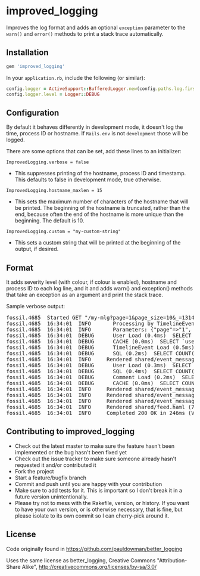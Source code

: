 # improved_logging

Improves the log format and adds an optional `exception` parameter to the 
`warn()` and `error()` methods to print a stack trace automatically.

## Installation

```ruby
gem 'improved_logging'
```

In your `application.rb`, include the following (or similar):

```ruby
config.logger = ActiveSupport::BufferedLogger.new(config.paths.log.first)
config.logger.level = Logger::DEBUG
```

## Configuration

By default it behaves differently in development mode, it doesn't log the time, 
process ID or hostname. If `Rails.env` is not `development` those will be logged.

There are some options that can be set, add these lines to an initializer:

`ImprovedLogging.verbose = false`

 * This suppresses printing of the hostname, process ID and timestamp. This 
defaults to false in development mode, true otherwise.

`ImprovedLogging.hostname_maxlen = 15`

 * This sets the maximum number of characters of the hostname that will be 
printed. The beginning of the hostname is truncated, rather than the end, 
because often the end of the hostname is more unique than the beginning. 
The default is 10.

`ImprovedLogging.custom = "my-custom-string"`

 * This sets a custom string that will be printed at the beginning of the 
output, if desired.

## Format

It adds severity level (with colour, if colour is enabled), hostname and 
process ID to each log line, and it and adds warn() and exception() methods that 
take an exception as an argument and print the stack trace.

Sample verbose output:

<pre>
fossil.4685  Started GET "/my-mlg?page=1&page_size=10&_=1314650041431" for 127.0.0.1 at 2011-08-29 16:34:01 -0400
fossil.4685  16:34:01  INFO       Processing by TimelineEventsController#personal_and_friends as JSON
fossil.4685  16:34:01  INFO       Parameters: {"page"=>"1", "page_size"=>"10", "_"=>"1314650041431"}
fossil.4685  16:34:01  DEBUG      User Load (0.4ms)  SELECT `users`.* FROM `users` WHERE `users`.`nickname` = 'AgoraDavid' LIMIT 1
fossil.4685  16:34:01  DEBUG      CACHE (0.0ms)  SELECT `users`.* FROM `users` WHERE `users`.`nickname` = 'AgoraDavid' LIMIT 1
fossil.4685  16:34:01  DEBUG      TimelineEvent Load (0.5ms)  SELECT `timeline_events`.* FROM `timeline_events` WHERE (actor_id IN (1)) ORDER BY updated_at DESC LIMIT 10 OFFSET 0
fossil.4685  16:34:01  DEBUG      SQL (0.2ms)  SELECT COUNT(*) FROM `votes` WHERE `votes`.`voteable_id` = 1 AND `votes`.`voteable_type` = 'TimelineEvent' AND `votes`.`vote` = 0
fossil.4685  16:34:01  INFO     Rendered shared/event_message_templates/_user_created.html.haml (1.7ms)
fossil.4685  16:34:01  DEBUG      User Load (0.3ms)  SELECT `users`.* FROM `users` WHERE `users`.`id` = 1 LIMIT 1
fossil.4685  16:34:01  DEBUG      SQL (0.4ms)  SELECT COUNT(*) FROM `comments` WHERE (`comments`.commentable_id = 1 AND `comments`.commentable_type = 'TimelineEvent')
fossil.4685  16:34:01  DEBUG      Comment Load (0.2ms)  SELECT `comments`.* FROM `comments` WHERE (`comments`.commentable_id = 1 AND `comments`.commentable_type = 'TimelineEvent')
fossil.4685  16:34:01  DEBUG      CACHE (0.0ms)  SELECT COUNT(*) FROM `comments` WHERE (`comments`.commentable_id = 1 AND `comments`.commentable_type = 'TimelineEvent')
fossil.4685  16:34:01  INFO     Rendered shared/event_message_templates/_new_comment_form.html.haml (8.2ms)
fossil.4685  16:34:01  INFO     Rendered shared/event_message_templates/_comments.html.haml (22.9ms)
fossil.4685  16:34:01  INFO     Rendered shared/event_message_templates/_message_template.html.haml (69.2ms)
fossil.4685  16:34:01  INFO     Rendered shared/feed.haml (72.6ms)
fossil.4685  16:34:01  INFO     Completed 200 OK in 246ms (Views: 3.4ms | ActiveRecord: 2.0ms)
</pre>

## Contributing to improved_logging

 * Check out the latest master to make sure the feature hasn't been implemented or the bug hasn't been fixed yet
 * Check out the issue tracker to make sure someone already hasn't requested it and/or contributed it
 * Fork the project
 * Start a feature/bugfix branch
 * Commit and push until you are happy with your contribution
 * Make sure to add tests for it. This is important so I don't break it in a future version unintentionally.
 * Please try not to mess with the Rakefile, version, or history. If you want to have your own version, or is otherwise necessary, that is fine, but please isolate to its own commit so I can cherry-pick around it.

## License

Code originally found in https://github.com/pauldowman/better_logging

Uses the same license as better_logging, 
Creative Commons "Attribution-Share Alike", http://creativecommons.org/licenses/by-sa/3.0/
